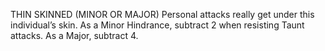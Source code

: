 THIN SKINNED (MINOR OR MAJOR)
Personal attacks really get under this individual’s skin. As a Minor Hindrance, subtract 2 when resisting Taunt attacks. As a Major, subtract 4.